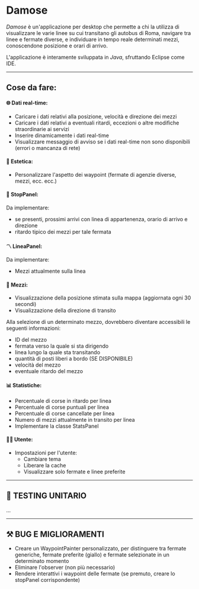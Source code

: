 # Damose
*Damose* è un'applicazione per desktop che permette a chi la utilizza di visualizzare le varie linee su cui transitano gli autobus di Roma, navigare tra linee e fermate diverse, e individuare in tempo reale determinati mezzi, conoscendone posizione e orari di arrivo.

L'applicazione è interamente sviluppata in *Java*, sfruttando Eclipse come IDE. 

___

## Cose da fare:

#### 🌐 Dati real-time:
- Caricare i dati relativi alla posizione, velocità e direzione dei mezzi
- Caricare i dati relativi a eventuali ritardi, eccezioni o altre modifiche straordinarie ai servizi
- Inserire dinamicamente i dati real-time
- Visualizzare messaggio di avviso se i dati real-time non sono disponibili (errori o mancanza di rete)

#### 🎨 Estetica:
- Personalizzare l'aspetto dei waypoint (fermate di agenzie diverse, mezzi, ecc. ecc.)

#### 🚏 StopPanel:
Da implementare:
- se presenti, prossimi arrivi con linea di appartenenza, orario di arrivo e direzione
- ritardo tipico dei mezzi per tale fermata

#### 〽️ LineaPanel:
Da implementare:
- Mezzi attualmente sulla linea

#### 🚌 Mezzi:
- Visualizzazione della posizione stimata sulla mappa (aggiornata ogni 30 secondi)
- Visualizzazione della direzione di transito

Alla selezione di un determinato mezzo, dovrebbero diventare accessibili le seguenti informazioni:
- ID del mezzo
- fermata verso la quale si sta dirigendo
- linea lungo la quale sta transitando
- quantità di posti liberi a bordo (SE DISPONIBILE)
- velocità del mezzo
- eventuale ritardo del mezzo

#### 📊 Statistiche:
- Percentuale di corse in ritardo per linea
- Percentuale di corse puntuali per linea
- Percentuale di corse cancellate per linea
- Numero di mezzi attualmente in transito per linea
- Implementare la classe StatsPanel

#### 🧑‍💼 Utente:
- Impostazioni per l'utente:
  - Cambiare tema
  - Liberare la cache
  - Visualizzare solo fermate e linee preferite
___

## 🧪 TESTING UNITARIO
...
___

## ⚒️ BUG E MIGLIORAMENTI
- Creare un WaypointPainter personalizzato, per distinguere tra fermate generiche, fermate preferite (giallo) e fermate selezionate in un determinato momento
- Eliminare l'observer (non più necessario)
- Rendere interattivi i waypoint delle fermate (se premuto, creare lo stopPanel corrispondente)